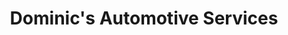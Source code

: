 ---
title: "Dominic's Automotive Services"
url: /akron/dominics-automotive-services/
shop: car repair
---